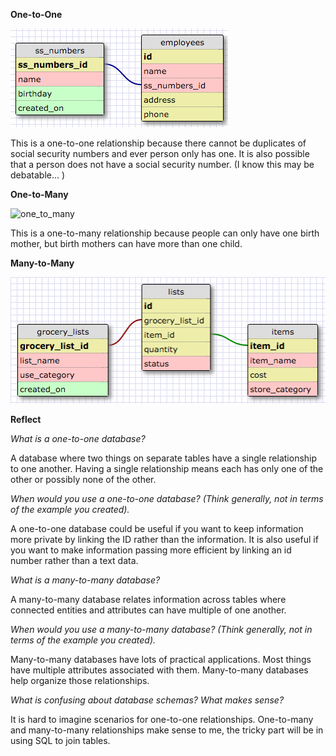 **One-to-One**

![one_to_one](imgs/one_to_one.png "one_to_one")

This is a one-to-one relationship because there cannot be duplicates of social security numbers and ever person only has one. It is also possible that a person does not have a social security number. (I know this may be debatable... )


**One-to-Many**

![one_to_many](ims/one_to_many.png "one_to_many")

This is a one-to-many relationship because people can only have one birth mother, but birth mothers can have more than one child.


**Many-to-Many**

![many_to_many](imgs/many_to_many.png "many_to_many")



**Reflect**

*What is a one-to-one database?*

A database where two things on separate tables have a single relationship to one another. Having a single relationship means each has only one of the other or possibly none of the other.


*When would you use a one-to-one database? (Think generally, not in terms of the example you created).*

A one-to-one database could be useful if you want to keep information more private by linking the ID rather than the information. It is also useful if you want to make information passing more efficient by linking an id number rather than a text data.


*What is a many-to-many database?*

A many-to-many database relates information across tables where connected entities and attributes can have multiple of one another.


*When would you use a many-to-many database? (Think generally, not in terms of the example you created).*

Many-to-many databases have lots of practical applications. Most things have multiple attributes associated with them. Many-to-many databases help organize those relationships.


*What is confusing about database schemas? What makes sense?*

It is hard to imagine scenarios for one-to-one relationships. One-to-many and many-to-many relationships make sense to me, the tricky part will be in using SQL to join tables.